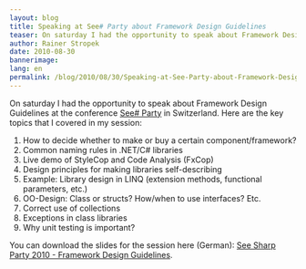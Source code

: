 ```yaml
---
layout: blog
title: Speaking at See# Party about Framework Design Guidelines
teaser: On saturday I had the opportunity to speak about Framework Design Guidelines at the conference See# Party in Switzerland. Here are the key topics that I covered in my session.
author: Rainer Stropek
date: 2010-08-30
bannerimage: 
lang: en
permalink: /blog/2010/08/30/Speaking-at-See-Party-about-Framework-Design-Guidelines
---
```


<p>On saturday I had the opportunity to speak about Framework Design Guidelines at the conference <a href="http://www.seesharpparty.de/" target="_blank">See# Party</a> in Switzerland. Here are the key topics that I covered in my session:</p><ol>
  <li>How to decide whether to make or buy a certain component/framework?</li>
  <li>Common naming rules in .NET/C# libraries</li>
  <li>Live demo of StyleCop and Code Analysis (FxCop)</li>
  <li>Design principles for making libraries self-describing</li>
  <li>Example: Library design in LINQ (extension methods, functional parameters, etc.)</li>
  <li>OO-Design: Class or structs? How/when to use interfaces? Etc.</li>
  <li>Correct use of collections</li>
  <li>Exceptions in class libraries</li>
  <li>Why unit testing is important?</li>
</ol><p>You can download the slides for the session here (German): <a href="{{site.baseurl}}/content/images/blog/2010/08/See Sharp Party 2010 - Framework Design Guidelines.pdf" target="__blank">See Sharp Party 2010 - Framework Design Guidelines</a>.</p>